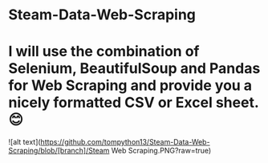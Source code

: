 # Steam-Data-Web-Scraping
# I will use the combination of Selenium, BeautifulSoup and Pandas for Web Scraping and provide you a nicely formatted CSV or Excel sheet. 😊
![alt text](https://github.com/tompython13/Steam-Data-Web-Scraping/blob/[branch]/Steam Web Scraping.PNG?raw=true)
